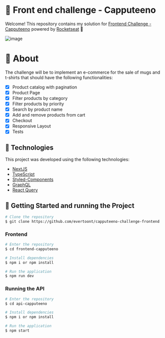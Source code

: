 # 🚀 Front end challenge - Capputeeno

Welcome! This repository contains my solution for [Frontend Challenge - Capputeeno](https://github.com/Rocketseat/frontend-challenge) powered by [Rocketseat](https://www.rocketseat.com.br/) 🚀

![image](https://github.com/evertoont/capputeeno-challenge-frontend/assets/55769021/6f4472dd-b41f-4797-9e6a-4e6a80379550)

# 🧠 About


The challenge will be to implement an e-commerce for the sale of mugs and t-shirts that should have the following functionalities:
- [X] Product catalog with pagination
- [x] Product Page
- [X] Filter products by category
- [X] Filter products by priority
- [X] Search by product name
- [X] Add and remove products from cart
- [X] Checkout
- [x] Responsive Layout
- [X] Tests

## 🧪 Technologies

This project was developed using the following technologies:

- [NextJS](https://nextjs.org/)
- [TypeScript](https://www.typescriptlang.org/)
- [Styled-Components](https://styled-components.com/)
- [GraphQL](https://graphql.org/)
- [React Query](https://tanstack.com/query/v3/)


## 🚀 Getting Started and running the Project

```bash
# Clone the repository
$ git clone https://github.com/evertoont/capputeeno-challenge-frontend

```

### Frontend
```bash
# Enter the repository
$ cd frontend-capputeeno

# Install dependencies
$ npm i or npm install

# Run the application
$ npm run dev
```

### Running the API
```bash
# Enter the repository
$ cd api-capputeeno

# Install dependencies
$ npm i or npm install

# Run the application
$ npm start
```
